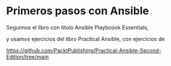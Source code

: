 # Primeros pasos con Ansible

Seguimos el libro con título Ansible Playboook Essentials,

y usamos ejercicios del libro Practical Ansible, con ejercicios de

https://github.com/PacktPublishing/Practical-Ansible-Second-Edition/tree/main
